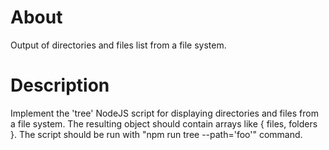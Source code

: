 # About
Output of directories and files list from a file system.
# Description
Implement the 'tree' NodeJS script for displaying directories and files from a file system. The resulting object should contain arrays like { files, folders }. The script should be run with "npm run tree --path='foo'" command.